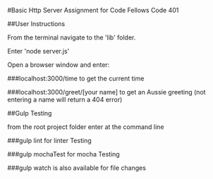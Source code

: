 #Basic Http Server Assignment for Code Fellows Code 401

##User Instructions

From the terminal navigate to the 'lib' folder.

Enter 'node server.js'

Open a browser window and enter:

###localhost:3000/time
to get the current time

###localhost:3000/greet/[your name]
to get an Aussie greeting
(not entering a name will return a 404 error)

##Gulp Testing

from the root project folder enter at the command line

###gulp lint
for linter Testing

###gulp mochaTest
for mocha Testing

###gulp watch
is also available for file changes
